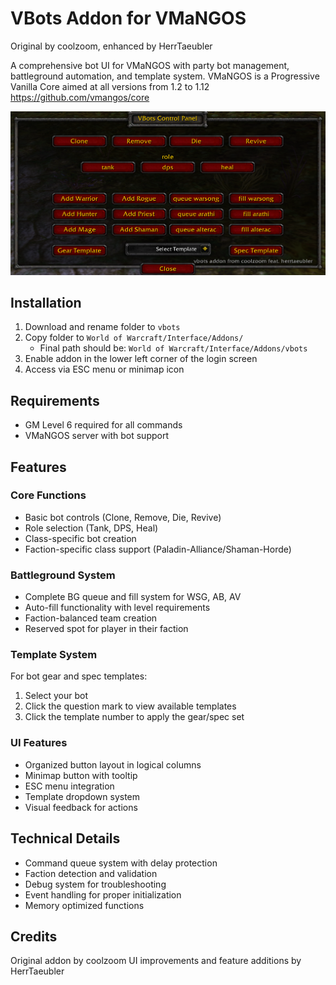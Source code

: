 # VBots Addon for VMaNGOS
Original by coolzoom, enhanced by HerrTaeubler

A comprehensive bot UI for VMaNGOS with party bot management, battleground automation, and template system.
VMaNGOS is a Progressive Vanilla Core aimed at all versions from 1.2 to 1.12
https://github.com/vmangos/core

![UI](https://github.com/HerrTaeubler/vmangos-pbotaddon/blob/master/botui.jpg)

## Installation
1. Download and rename folder to `vbots`
2. Copy folder to `World of Warcraft/Interface/Addons/`
   - Final path should be: `World of Warcraft/Interface/Addons/vbots`
3. Enable addon in the lower left corner of the login screen
4. Access via ESC menu or minimap icon

## Requirements
- GM Level 6 required for all commands
- VMaNGOS server with bot support

## Features

### Core Functions
- Basic bot controls (Clone, Remove, Die, Revive)
- Role selection (Tank, DPS, Heal)
- Class-specific bot creation
- Faction-specific class support (Paladin-Alliance/Shaman-Horde)

### Battleground System
- Complete BG queue and fill system for WSG, AB, AV
- Auto-fill functionality with level requirements
- Faction-balanced team creation
- Reserved spot for player in their faction

### Template System
For bot gear and spec templates:
1. Select your bot
2. Click the question mark to view available templates
3. Click the template number to apply the gear/spec set

### UI Features
- Organized button layout in logical columns
- Minimap button with tooltip
- ESC menu integration
- Template dropdown system
- Visual feedback for actions

## Technical Details
- Command queue system with delay protection
- Faction detection and validation
- Debug system for troubleshooting
- Event handling for proper initialization
- Memory optimized functions

 ## Credits
Original addon by coolzoom
UI improvements and feature additions by HerrTaeubler
